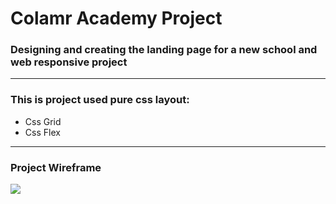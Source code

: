 # Colamr Academy Project
### Designing and creating the landing page for a new school and web responsive project

---

### This is project used pure css layout:
- Css Grid
- Css Flex

---


### Project Wireframe

![](images/colmar-academy-spec.png)